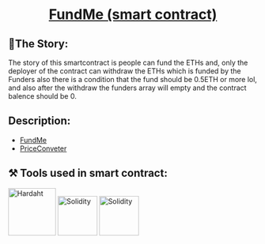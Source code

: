 <a href="https://github.com/rohanA6/Fund_Me"><h1 align="center"> FundMe (smart contract)</h1><a> 

  
## 🎯The Story:
The story of this smartcontract is people can fund the ETHs and, only the deployer of the contract can withdraw the ETHs which is funded by the Funders also there is a condition that the fund should be 0.5ETH or more lol, and also after the withdraw the funders array will empty and the contract balence should be 0.

## Description:

 - [FundMe](https://github.com/rohanA6/Hardhat_Fund-Me/blob/main/contracts/FUNDME.md)
 - [PriceConveter](https://github.com/rohanA6/Hardhat_Fund-Me/blob/main/contracts/PRICECONVETER.md)


## ⚒️ Tools used in smart contract:
<img style="hight:6rem; width: 6rem"  src="https://hardhat.org/_next/static/media/hardhat-logo-dark.484eb916.svg" alt="Hardaht">  <img style="hight:5rem; width: 5rem"  src="https://cointral.com/wp-content/uploads/2019/11/solidity-nedir.png" alt="Solidity"> 
<img style="hight:5rem; width: 5rem"  src="https://assets-global.website-files.com/5f6b7190899f41fb70882d08/5f760a499b56c47b8fa74fbb_chainlink-logo.svg" alt="Solidity"> 


